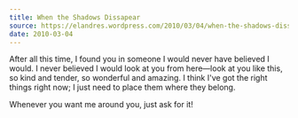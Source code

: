 ```yaml
---
title: When the Shadows Dissapear
source: https://elandres.wordpress.com/2010/03/04/when-the-shadows-dissapear/
date: 2010-03-04
---
```


After all this time, I found you in someone I would never have believed I would. I never believed I would look at you from here—look at you like this, so kind and tender, so wonderful and amazing. I think I've got the right things right now; I just need to place them where they belong.

Whenever you want me around you, just ask for it!
